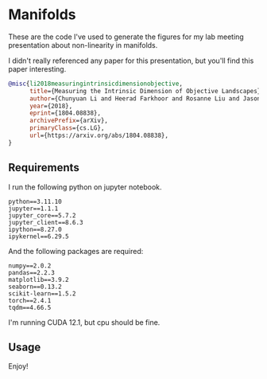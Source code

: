 # Manifolds

These are the code I've used to generate the figures for my lab meeting presentation about non-linearity in manifolds.

I didn't really referenced any paper for this presentation, but you'll find this paper interesting.

```bibtex
@misc{li2018measuringintrinsicdimensionobjective,
      title={Measuring the Intrinsic Dimension of Objective Landscapes}, 
      author={Chunyuan Li and Heerad Farkhoor and Rosanne Liu and Jason Yosinski},
      year={2018},
      eprint={1804.08838},
      archivePrefix={arXiv},
      primaryClass={cs.LG},
      url={https://arxiv.org/abs/1804.08838}, 
}
```

## Requirements

I run the following python on jupyter notebook.

```text
python==3.11.10
jupyter==1.1.1
jupyter_core==5.7.2
jupyter_client==8.6.3
ipython==8.27.0
ipykernel==6.29.5
```

And the following packages are required:

```text
numpy==2.0.2
pandas==2.2.3
matplotlib==3.9.2
seaborn==0.13.2
scikit-learn==1.5.2
torch==2.4.1
tqdm==4.66.5
```

I'm running CUDA 12.1, but cpu should be fine.

## Usage

Enjoy!
